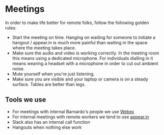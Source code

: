 # Meetings 

In order to make life better for remote folks, follow the following golden rules:

- Start the meeting on time. Hanging on waiting for someone to initiate a hangout / appear.in is much more painful than waiting in the space where the meeting takes place.
- Make sure the audio and video is working correctly. In the meeting room this means using a dedicated microphone. For individuals dialling in it means wearing a headset with a microphone in order to cut out ambient noise.
- Mute yourself when you're just listening.
- Make sure you are visible and your laptop or camera is on a steady surface. Tables are better than legs.

## Tools we use

  - For meetings with internal Barnardo's people we use [Webex](http://www.webex.com)
  - For internal meetings with remote workers we tend to use [appear.in](https://appear.in)
  - Slack also has an internal call function
  - Hangouts when nothing else work

